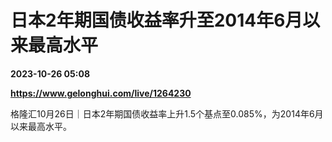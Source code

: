 # 日本2年期国债收益率升至2014年6月以来最高水平

**2023-10-26 05:08**

**https://www.gelonghui.com/live/1264230**

格隆汇10月26日｜日本2年期国债收益率上升1.5个基点至0.085%，为2014年6月以来最高水平。